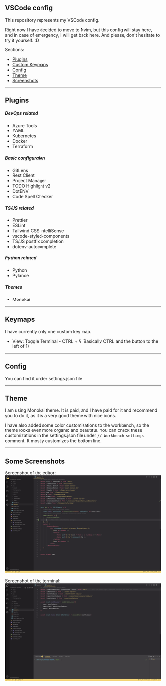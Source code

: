 ## VSCode config

This repository represents my VSCode config.

Right now I have decided to move to Nvim, but this config will stay here, and in case of emergency, I will get back here. And please, don't hesitate to try it yourself. :D

Sections:

- [Plugins](#plugins)
- [Custom Keymaps](#keymaps)
- [Config](#config)
- [Theme](#theme)
- [Screenshots](#some-screenshots)

---

## Plugins

##### DevOps related

- Azure Tools
- YAML
- Kubernetes
- Docker
- Terraform

##### Basic configuraion

- GitLens
- Rest Client
- Project Manager
- TODO Highlight v2
- DotENV
- Code Spell Checker

##### TS/JS related

- Prettier
- ESLint
- Tailwind CSS IntelliSense
- vscode-styled-components
- TS/JS postfix completion
- dotenv-autocomplete

##### Python related

- Python
- Pylance

##### Themes

- Monokai

---

## Keymaps

I have currently only one custom key map.

- View: Toggle Terminal - CTRL + § (Basically CTRL and the button to the left of 1)

---

## Config

You can find it under settings.json file

---

## Theme

I am using Monokai theme. It is paid, and I have paid for it and recommend you to do it, as it is a very good theme with nice icons.

I have also added some color customizations to the workbench, so the theme looks even more organic and beautiful. You can check these customizations in the settings.json file under `// Workbench settings` comment. It mostly customizes the bottom line.

---

## Some Screenshots

Screenshot of the editor:
![Screenshot of the editor](./screenshot.png "Screenshot of the editor")

Screenshot of the terminal:
![Screenshot of the terminal](./terminal.png "Screenshot of the terminal")
